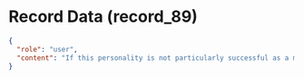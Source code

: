 # Record Data (record_89)

```json
{
  "role": "user",
  "content": "If this personality is not particularly successful as a mating strategy, what is the point - but yous ay it is rare but is it valuable? rare in what way? "
}
```
